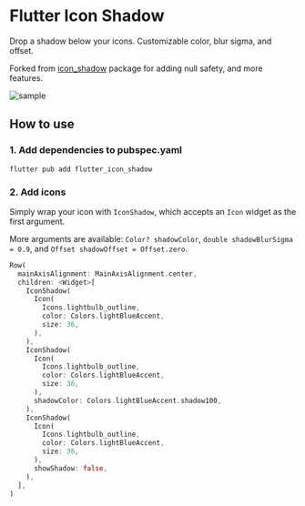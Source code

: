 # Flutter Icon Shadow

Drop a shadow below your icons. Customizable color, blur sigma, and offset.

Forked from [icon_shadow](https://github.com/mehrtarh/flutter_icon_shadow) package for adding null
safety, and more features.

![sample](https://github.com/chenasraf/flutter_icon_shadow/blob/master/sample.PNG?raw=true)

## How to use

### 1. Add dependencies to pubspec.yaml

```shell
flutter pub add flutter_icon_shadow
```

### 2. Add icons

Simply wrap your icon with `IconShadow`, which accepts an `Icon` widget as the first argument.

More arguments are available: `Color? shadowColor`, `double shadowBlurSigma = 0.9`, and
`Offset shadowOffset = Offset.zero`.

```dart
Row(
  mainAxisAlignment: MainAxisAlignment.center,
  children: <Widget>[
    IconShadow(
      Icon(
        Icons.lightbulb_outline,
        color: Colors.lightBlueAccent,
        size: 36,
      ),
    ),
    IconShadow(
      Icon(
        Icons.lightbulb_outline,
        color: Colors.lightBlueAccent,
        size: 36,
      ),
      shadowColor: Colors.lightBlueAccent.shadow100,
    ),
    IconShadow(
      Icon(
        Icons.lightbulb_outline,
        color: Colors.lightBlueAccent,
        size: 36,
      ),
      showShadow: false,
    ),
  ],
)
```
